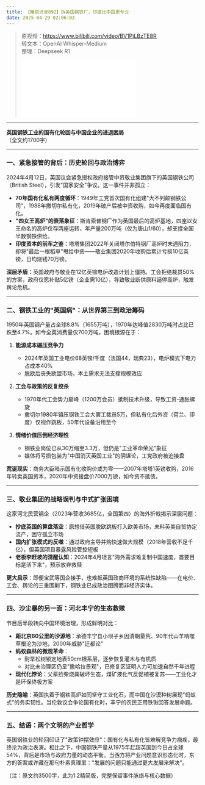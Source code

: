 ```yaml
---
title: 【睡前消息892】拆英国钢铁厂，印度比中国更专业
date: 2025-04-29 02:06:03
---
```


> 原视频：https://www.bilibili.com/video/BV1PiLBzTE8R<br>转文本：OpenAI Whisper-Medium<br>整理：Deepseek R1
>
> <iframe src="//player.bilibili.com/player.html?bvid=BV1PiLBzTE8R&autoplay=0" scrolling="no" border="0" frameborder="no" framespacing="0" allowfullscreen="true"></iframe>

---

**英国钢铁工业的国有化轮回与中国企业的进退困局**  
（全文约1700字）

---

### 一、紧急接管的背后：历史轮回与政治博弈  
2024年4月12日，英国议会紧急授权政府接管中资敬业集团旗下的英国钢铁公司（British Steel），引发"国家安全"争议。这一事件并非孤立：  
- **70年国有化私有两度循环**：1949年工党首次国有化组建"大不列颠钢铁公司"，1988年撒切尔私有化，2019年破产后被中资收购，如今再度面临国有化。  
- **"四女王高炉"的衰落象征**：斯肯索普钢厂作为英国最后的高炉基地，四座以女王命名的高炉仅存两座运转，年产量200万吨（仅为唐山1/60），却支撑全国半数钢铁供给。  
- **印度资本的前车之鉴**：塔塔集团2022年关闭塔尔伯特钢厂高炉时未遇阻力，却将"最后一根稻草"甩给中资——敬业集团2020年收购后累计亏损10亿英镑，日均烧钱70万镑。

**深层矛盾**：英国政府与敬业在12亿英镑电炉改造计划上僵持。工会拒绝裁员50%的方案，政府仅愿补贴5亿镑（企业需10亿），导致敬业断供原料逼停高炉，触发舆论危机。

---

### 二、钢铁工业的"英国病"：从世界第三到政治筹码  
1950年英国钢产量占全球8.8%（1655万吨），1970年达峰值2830万吨时占比已跌至4.7%。如今全英消费量仅700万吨，困境根源在于：  
1. **能源成本碾压竞争力**  
   - 2024年英国工业电价68英镑/千度（法国44，瑞典23），电炉模式下电力占成本40%  
   - 脱欧后丧失欧盟市场，本土需求无法支撑规模效应  

2. **工会与政策的反复绞杀**  
   - 1970年代工会势力巅峰（1200万会员）抵制技术升级，导致工资-通胀螺旋  
   - 撒切尔1980年镇压钢铁工会大罢工裁员5万，但私有化后外资（荷兰、印度）仅视作跳板，50年代设备沿用至今  

3. **情绪价值压倒经济理性**  
   - 钢铁业岗位已从30万缩至3.3万，但仍是"工业革命荣光"象征  
   - 媒体将亏损包装为"中国消灭英国工业"的阴谋论，工党政府被迫接盘  

**荒诞现实**：商务大臣暗示国有化收购价或为零——2007年塔塔1英镑收购，2016年转卖英国资本，2020年中资接盘价7000万镑，如今资不抵债。

---

### 三、敬业集团的战略误判与中式扩张困境  
这家河北民营钢企（2023年营收3685亿，全国第四）的海外折戟揭示深层问题：  
- **抄底英国的算盘落空**：原想借英国脱欧跳板打入欧美市场，未料英美自贸协定流产，困守孤立市场  
- **国内扩张模式的反噬**：通过政府主导并购快速做大规模（2018年营收不足千亿），但英国项目暴露风险管控短板  
- **老板李赶坡的清醒认知**：2024年4月坦言"海外需求难复制中国速度，首要目标是活下来"，预示放弃救赎  

**更大启示**：即便宝武等国企接手，也难抵英国政商环境的系统性缺陷——在电价、工会、舆论的三重围剿下，钢铁业已成政治图腾而非经济实体。

---

### 四、沙尘暴的另一面：河北丰宁的生态救赎  
节目后半段转向中国环境治理，形成鲜明对比：  
- **距北京60公里的沙源地**：承德丰宁县小坝子乡因清朝垦荒、90年代山羊啃噬草根沦为沙地，2000年威胁"迁都论"  
- **蚂蚁森林的微观革命**：  
   - 耐旱松树锁定地表50cm根系层，逐步恢复灌木与有机质  
   - 对比未治理区仍呈"撒哈拉景观"，已修复区证明人力可加速自然千年进程  
- **现代化悖论**：父辈捡柴烧粪破坏生态，煤矿液化气反促植被复苏——工业化才是环保终极方案  

**历史隐喻**：英国执着于钢铁高炉如同坚守工业化石，而中国在沙漠种树展现"蚂蚁式"的务实韧性。当伦敦议会争论国有化时，丰宁的农民正用铁锹回答发展命题。

---

### 五、结语：两个文明的产业哲学  
英国钢铁业的轮回印证了"政策钟摆效应"：国有化与私有化皆难解竞争力痼疾，最终沦为政治表演。相比之下，中国钢铁产量从1975年赶超英国到今日占全球54%，背后是市场与政府力量的动态平衡。当西方将产业问题意识形态化时，东方的答案或许藏在那句朴素真理里："发展的问题只能通过更大发展来解决"。

（注：原文约3500字，此为1:2精简版，完整保留事件脉络与核心数据）